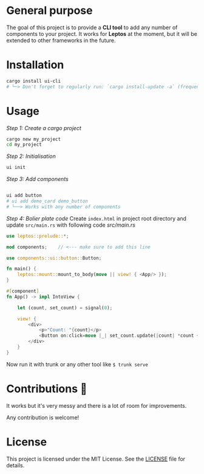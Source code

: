 

# General purpose

The goal of this project is to provide a **CLI tool** to add any number of components to your project. 
It works for **Leptos** at the moment, but it will be extended to other frameworks in the future.


# Installation


```bash
cargo install ui-cli
# └─> Don't forget to regularly run: `cargo install-update -a` (frequent updates)
```


# Usage
*Step 1: Create a cargo project*
```bash
cargo new my_project
cd my_project
```

*Step 2: Initialisation*
```bash
ui init
```

*Step 3: Add components*
```bash

ui add button
# ui add demo_card demo_button
# └──> Works with any number of components
```

*Step 4: Bolier plate code*
Create `index.html` in project root directory and update `src/main.rs` with following code
_src/main.rs_
```rust
use leptos::prelude::*;

mod components;    // <--- make sure to add this line

use components::ui::button::Button;

fn main() {
    leptos::mount::mount_to_body(move || view! { <App/> });
}

#[component]
fn App() -> impl IntoView {

    let (count, set_count) = signal(0);

    view! {
        <div>
            <p>"Count: "{count}</p>
            <Button on:click=move |_| set_count.update(|count| *count += 1) >"Hit Me"</Button>
        </div>
    }
}
```

Now run it with trunk or any other tool like `$ trunk serve`

# Contributions 💪

It works but it's very messy and there is a lot of room for improvements.

Any contribution is welcome!



# License

This project is licensed under the MIT License. See the [LICENSE](LICENSE) file for details.
